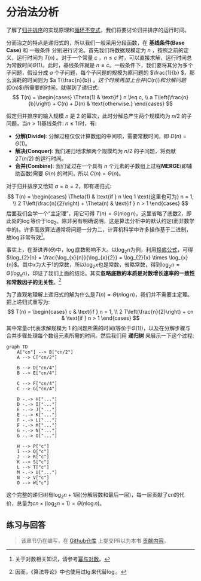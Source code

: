 # 分治法分析
了解了[归并排序](./divide_and_conquer.md#归并排序)的实现原理和[循环不变式](./divide_and_conquer.md#循环不变式)，我们将要讨论归并排序的运行时间。

分而治之的特点是递归式的，所以我们一般采用分段函数，在 **基线条件(Base Case)** 和 一般条件 分别进行讨论。首先我们将数据规模定为 $n$ ，按照之前的定义，运行时间为 $T(n)$ 。对于一个常量 $c$ ，$n \leq c$ 时，可以直接求解，运行时间总为常数时间$\Theta(1)$。此时，基线条件就是 $n \leq c$。一般条件下，我们要将其分为多个子问题，假设分成 $a$ 个子问题，每个子问题的规模为原问题的 $\frac{1}{b} $，那么消耗的时间则为 $a T(\frac{n}{b}) $。这个时候再加上合并($C(n)$)和分解问题($D(n)$)所需要的时间，就得到了递归式:
$$
T(n) = 
\begin{cases} 
\Theta(1) & \text{if } n \leq c, \\
a T\left(\frac{n}{b}\right) + C(n) + D(n) & \text{otherwise.}
\end{cases}
$$

假定归并排序的输入规模 $n$ 是 $2$ 的幂次，此时分解总产生两个规模均为 $n/2$ 的子问题，当$n > 1$(基线条件: $n \leq 1$)时，有:
- **分解(Divide)**: 分解过程仅仅计算数组的中间项，需要常数时间，即 $D(n) = \Theta(1)$。
- **解决(Conquer)**: 我们递归地求解两个规模均为 $n/2$ 的子问题，将贡献 $2T(n/2)$ 的运行时间。
- **合并(Combine)**: 我们证过在一个具有 $n$ 个元素的子数组上过程**MERGE**(即辅助函数)需要 $\Theta(n)$ 的时间，所以 $C(n)=\Theta(n)$。

对于归并排序又恰知 $a = b = 2$，即有递归式:
$$
T(n) = 
\begin{cases} 
\Theta(1) & \text{if } n \leq 1 \text{这里也可为} n = 1, \\
2 T\left(\frac{n}{2}\right) + \Theta(n) & \text{if } n > 1
\end{cases}
$$
后面我们会学一个“主定理”，用它可得 $T(n) = \Theta(n \log n)$。这里省略了底数$2$，即此处的$\log$等价于$\log_{2}$。除非另有明确说明，这是算法分析中的默认约定(而非数学中的)。许多高效算法通常将问题一分为二，计算机科学中许多操作基于二进制，故$\log$非常有效[^note1]。

事实上，在渐进界($\Theta$)中，$\log$底数影响不大。以$\log_{2}{n}$为例，利用[换底公式](/appendices/operations/logarithm.md#换底公式)，可得$\log_{2}{n} = \frac{\log_{x}{n}}{\log_{x}{2}} = \log_{2}{x} \times \log_{x}{n}$。其中$x$为大于$1$的常数，所以$\log_{2}{x}$也是常数，省略常数，得到$\log_{2}{n} = \Theta(log_{x}{n})$，印证了我们上面的结论。其实**忽略底数的本质是对数增长速率的一致性和常数因子的无关性**。[^note2]

为了直观地理解上递归式的解为什么是$T(n) = \Theta(n \log n)$，我们并不需要主定理。把上递归式重写为:
$$
T(n) = 
\begin{cases} 
c & \text{if } n = 1, \\
2 T\left(\frac{n}{2}\right) + cn & \text{if } n > 1
\end{cases}
$$
其中常量$c$代表求解规模为 $1$ 的问题所需的时间(等价于$\Theta(1)$)，以及在分解步骤与合并步骤处理每个数组元素所需的时间。然后我们用 **递归树** 来展示一下这个过程:

```mermaid
graph TD
    A["cn"] --> B["cn/2"]
    A --> C["cn/2"]
    
    B --> D["cn/4"]
    B --> E["cn/4"]
    
    C --> F["cn/4"]
    C --> G["cn/4"]
    
    D -.-> H["..."]
    D -.-> I["..."]
    E -.-> J["..."]
    E -.-> K["..."]
    F -.-> L["..."]
    F -.-> M["..."]
    G -.-> N["..."]
    G -.-> O["..."]
    
    H --> P["c"]
    I --> Q["c"]
    J --> R["c"]
    K --> S["c"]
    L --> T["c"]
    M -.-> U["..."]
    N --> V["c"]
    O --> W["c"]
```

这个完整的递归树有$\log_2{n} + 1$层(分解层数和最后一层)，每一层贡献了$cn$的代价，总量为$cn \times (\log_2{n} + 1) = \Theta(n \log n)$。

## 练习与回答
> 该章节仍在编写，在 [Github仓库](https://github.com/TickPoints/algorithm_learning) 上提交PR以为本书 [贡献内容](/pr_guide/pr_standard.md)。

[^note1]: 关于对数相关知识，请参考[幂与对数](/appendices/operations/logarithm.md)。

[^note2]: 因而，《算法导论》中也使用过$\lg$来代替$\log$。

